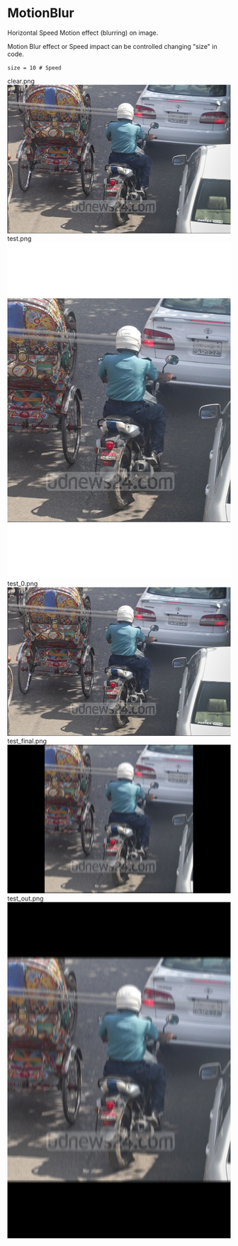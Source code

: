 # MotionBlur
Horizontal Speed Motion effect (blurring) on image.

Motion Blur effect or Speed impact can be controlled changing "size" in code.

```
size = 10 # Speed
```

clear.png
![clear.png](https://github.com/ShihabYasin/ImportantCodes/blob/master/vision-ml/horizontal-motion-blur-effect/images/clear.png)
test.png
![test.png](https://github.com/ShihabYasin/ImportantCodes/blob/master/vision-ml/horizontal-motion-blur-effect/images/test.png)
test_0.png
![alt text](https://github.com/ShihabYasin/ImportantCodes/blob/master/vision-ml/horizontal-motion-blur-effect/images/test_0.png)
test_final.png
![alt text](https://github.com/ShihabYasin/ImportantCodes/blob/master/vision-ml/horizontal-motion-blur-effect/images/test_final.png)
test_out.png
![alt text](https://github.com/ShihabYasin/ImportantCodes/blob/master/vision-ml/horizontal-motion-blur-effect/images/test_out.png)
